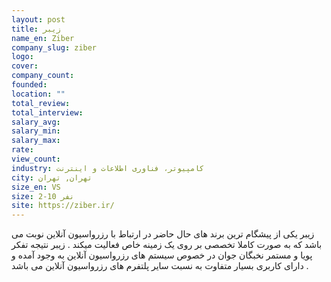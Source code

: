 ```yaml
---
layout: post
title: زیبر
name_en: Ziber
company_slug: ziber
logo: 
cover: 
company_count:
founded:
location: ""
total_review: 
total_interview: 
salary_avg: 
salary_min: 
salary_max: 
rate: 
view_count: 
industry: کامپیوتر، فناوری اطلاعات و اینترنت
city: تهران, تهران
size_en: VS
size: 2-10 نفر
site: https://ziber.ir/
---
```


زیبر یکی از پیشگام ترین برند های حال حاضر در ارتباط با رزرواسیون آنلاین نوبت می باشد که به صورت کاملا تخصصی بر روی یک زمینه خاص فعالیت میکند . زیبر نتیجه تفکر پویا و مستمر نخبگان جوان در خصوص سیستم های رزرواسیون آنلاین به وجود آمده و دارای کاربری بسیار متفاوت به نسبت سایر پلتفرم های رزرواسیون آنلاین می باشد .